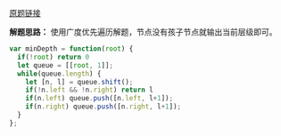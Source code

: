 [原题链接](https://leetcode-cn.com/problems/minimum-depth-of-binary-tree/)

**解题思路：**
使用广度优先遍历解题，节点没有孩子节点就输出当前层级即可。

```js
var minDepth = function(root) {
  if(!root) return 0
  let queue = [[root, 1]];
  while(queue.length) {
    let [n, l] = queue.shift();
    if(!n.left && !n.right) return l
    if(n.left) queue.push([n.left, l+1]);
    if(n.right) queue.push([n.right, l+1]);
  }
};
```